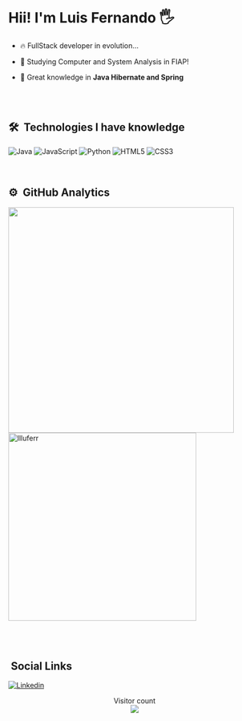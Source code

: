 <h1> Hii! I'm Luis Fernando 🖐 </h1>

- 🔥 FullStack developer in evolution...

- 📕 Studying Computer and System Analysis in FIAP!

- 🧠 Great knowledge in **Java Hibernate and Spring**

<br><br>

## 🛠 &nbsp;Technologies I have knowledge

<img align="center" alt="Java"
src="https://img.shields.io/badge/Java-ED8B00?style=for-the-badge&logo=java&logoColor=white">
<img align="center" alt="JavaScript" 
src="https://img.shields.io/badge/JavaScript-F7DF1E?style=for-the-badge&logo=javascript&logoColor=black">
<img align="center" alt="Python"
src="https://img.shields.io/badge/Python-3776AB?style=for-the-badge&logo=python&logoColor=white">
<img align="center" alt="HTML5"
src="https://img.shields.io/badge/HTML5-E34F26?style=for-the-badge&logo=html5&logoColor=white">
<img align="center" alt="CSS3"
src="https://img.shields.io/badge/CSS3-1572B6?style=for-the-badge&logo=css3&logoColor=white">

<br>

## ⚙️ &nbsp;GitHub Analytics


<p align="left">

<img src="https://github-readme-stats.vercel.app/api?username=llluferr&include_all_commits=true&count_private=true&show_icons=true&line_height=20&title_color=7A7ADB&icon_color=2234AE&text_color=D3D3D3&bg_color=0,000000,130F40" width="450"/>
  
<img src="https://github-readme-stats.vercel.app/api/top-langs?username=llluferr&show_icons=true&locale=en&layout=compact&line_height=20&title_color=7A7ADB&icon_color=2234AE&text_color=D3D3D3&bg_color=0,000000,130F40" width="375"  alt="llluferr"/> 
  
</p>

<br><br>

## &nbsp;Social Links

[![Linkedin](https://img.shields.io/badge/LinkedIn-0077B5?style=for-the-badge&logo=linkedin&logoColor=white)](https://www.linkedin.com/in/luis-fernando-nascimento-de-oliveira-a8bb381ab/) 

<p align="center"> 
  Visitor count<br>
  <img src="https://profile-counter.glitch.me/sagar-viradiya/count.svg" />
</p>
